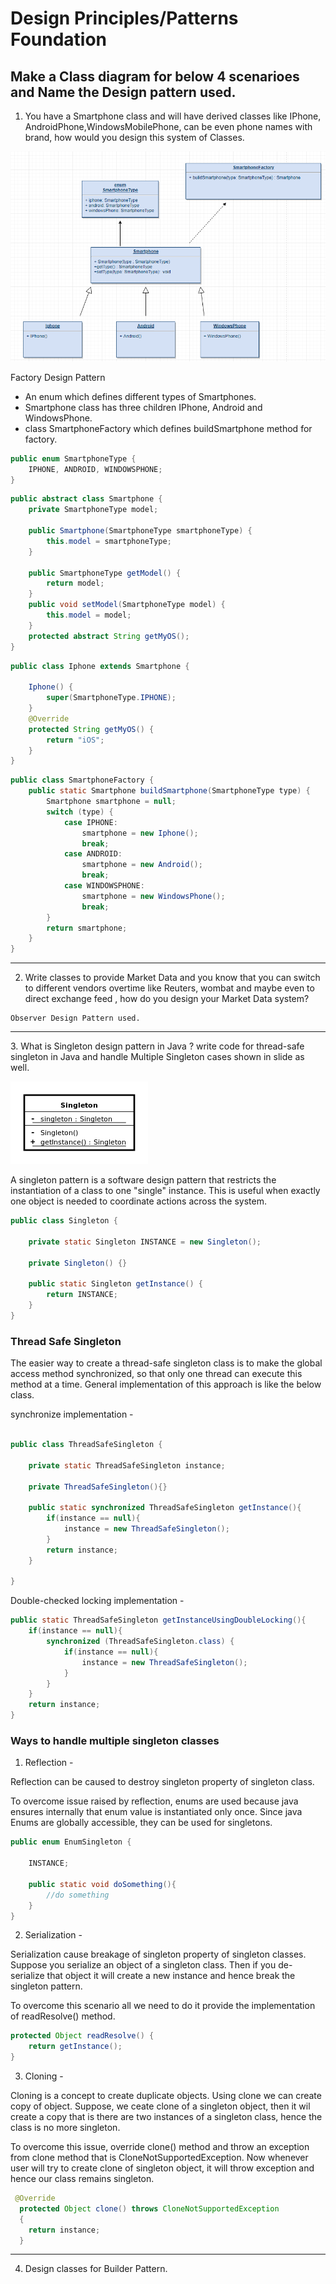 # Design Principles/Patterns Foundation

## Make a Class diagram for below 4 scenarioes and Name the Design pattern used.

1. You have a Smartphone class and will have derived classes like IPhone, AndroidPhone,WindowsMobilePhone, can be even phone names with brand, how would you design this system of Classes.

![1 - Answer](1.jpg)

Factory Design Pattern 

- An enum which defines different types of Smartphones.
- Smartphone class has three children IPhone, Android and WindowsPhone.
- class SmartphoneFactory which defines buildSmartphone method for factory.


```java
public enum SmartphoneType {
    IPHONE, ANDROID, WINDOWSPHONE;
}
```
```java
public abstract class Smartphone {
    private SmartphoneType model;
    
    public Smartphone(SmartphoneType smartphoneType) {
        this.model = smartphoneType;
    }
    
    public SmartphoneType getModel() {
        return model;
    }
    public void setModel(SmartphoneType model) {
        this.model = model;
    }
    protected abstract String getMyOS(); 
}
```
```java
public class Iphone extends Smartphone {
    
    Iphone() {
        super(SmartphoneType.IPHONE);
    }
    @Override
    protected String getMyOS() {
        return "iOS";
    }
}
```
```java
public class SmartphoneFactory {
    public static Smartphone buildSmartphone(SmartphoneType type) {
        Smartphone smartphone = null;
        switch (type) {
            case IPHONE:
                smartphone = new Iphone();
                break;
            case ANDROID:
                smartphone = new Android();
                break;
            case WINDOWSPHONE:
                smartphone = new WindowsPhone();
                break;
        }
        return smartphone;
    }
}
```

<hr />

2.  Write classes to provide Market Data and you know that you can switch to different vendors overtime like Reuters,
wombat and maybe even to direct exchange feed , how do you design your Market Data system?


```
Observer Design Pattern used.
```
<hr />
3. What is Singleton design pattern in Java ? write code for thread-safe singleton in Java and handle Multiple Singleton cases shown in slide as well.

![Singleton class](3.jpg)

A singleton pattern is a software design pattern that restricts the instantiation of a class to one "single" instance. This is useful when exactly one object is needed to coordinate actions across the system.

```java
public class Singleton {

    private static Singleton INSTANCE = new Singleton();

    private Singleton() {}

    public static Singleton getInstance() {
        return INSTANCE;
    }
}
```


### Thread Safe Singleton

The easier way to create a thread-safe singleton class is to make the global access method synchronized, so that only one thread can execute this method at a time. General implementation of this approach is like the below class.


synchronize implementation - 
```java

public class ThreadSafeSingleton {

    private static ThreadSafeSingleton instance;
    
    private ThreadSafeSingleton(){}
    
    public static synchronized ThreadSafeSingleton getInstance(){
        if(instance == null){
            instance = new ThreadSafeSingleton();
        }
        return instance;
    }
    
}
```

Double-checked locking implementation -

```java
public static ThreadSafeSingleton getInstanceUsingDoubleLocking(){
    if(instance == null){
        synchronized (ThreadSafeSingleton.class) {
            if(instance == null){
                instance = new ThreadSafeSingleton();
            }
        }
    }
    return instance;
}
```

### Ways to handle multiple singleton classes

1. Reflection -
 
Reflection can be caused to destroy singleton property of singleton class.

To overcome issue raised by reflection, enums are used because java ensures internally that enum value is instantiated only once. Since java Enums are globally accessible, they can be used for singletons.

```java
public enum EnumSingleton {

    INSTANCE;
    
    public static void doSomething(){
        //do something
    }
}
```
2. Serialization - 

Serialization cause breakage of singleton property of singleton classes. Suppose you serialize an object of a singleton class. Then if you de-serialize that object it will create a new instance and hence break the singleton pattern.

To overcome this scenario all we need to do it provide the implementation of readResolve() method.

```java
protected Object readResolve() {
    return getInstance();
}
```

3. Cloning - 

Cloning is a concept to create duplicate objects. Using clone we can create copy of object. Suppose, we ceate clone of a singleton object, then it wil create a copy that is there are two instances of a singleton class, hence the class is no more singleton.

To overcome this issue, override clone() method and throw an exception from clone method that is CloneNotSupportedException. Now whenever user will try to create clone of singleton object, it will throw exception and hence our class remains singleton.

```java
 @Override
  protected Object clone() throws CloneNotSupportedException  
  { 
    return instance; 
  } 
```
<hr />

4. Design classes for Builder Pattern. 


